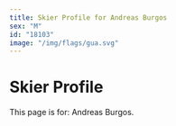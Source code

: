 ```yaml
---
title: Skier Profile for Andreas Burgos
sex: "M"
id: "18103"
image: "/img/flags/gua.svg" 
---
```


# Skier Profile

This page is for: Andreas Burgos.
    